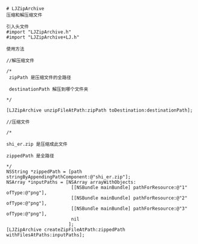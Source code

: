     # LJZipArchive
    压缩和解压缩文件

    引入头文件
    #import "LJZipArchive.h"
    #import "LJZipArchive+LJ.h"

    使用方法

    //解压缩文件

    /*
     zipPath 是压缩文件的全路径

     destinationPath 解压到哪个文件夹

    */

    [LJZipArchive unzipFileAtPath:zipPath toDestination:destinationPath];

    //压缩文件

    /*

    shi_er.zip 是压缩成此文件

    zippedPath 是全路径

    */
    NSString *zippedPath = [path stringByAppendingPathComponent:@"shi_er.zip"];
    NSArray *inputPaths = [NSArray arrayWithObjects:
                            [[NSBundle mainBundle] pathForResource:@"1" ofType:@"png"],
                            [[NSBundle mainBundle] pathForResource:@"2" ofType:@"png"],
                            [[NSBundle mainBundle] pathForResource:@"3" ofType:@"png"],
                            nil
                           ];
    [LJZipArchive createZipFileAtPath:zippedPath withFilesAtPaths:inputPaths];
